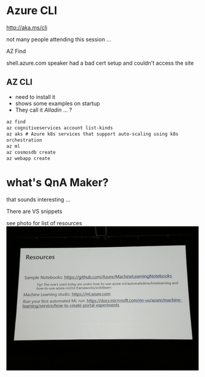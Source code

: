 # Azure CLI

http://aka.ms/cli

not many people attending this session ...

AZ Find

shell.azure.com
speaker had a bad cert setup and couldn't access the site
## AZ CLI
- need to install it
- shows some examples on startup
- They call it _Alladin_ ... ?
``` shell
az find
az cognitiveservices account list-kinds
az aks # Azure k8s services that support auto-scaling using k8s orchestration
az ml
az cosmosdb create
az webapp create
```

# what's QnA Maker? 
  that sounds interesting ...

There are VS snippets

see photo for list of resources
![Resources](images/resources.jpg)
